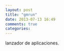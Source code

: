 ```yaml
---
layout: post
title: "gmrun"
date: 2013-07-13 16:49
comments: true
categories: 
---
```

lanzador de aplicaciones.

